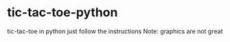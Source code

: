 # tic-tac-toe-python
tic-tac-toe in python
just follow the instructions 
Note: graphics are not great
